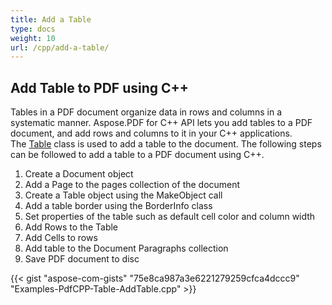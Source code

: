```yaml
---
title: Add a Table
type: docs
weight: 10
url: /cpp/add-a-table/
---
```


## **Add Table to PDF using C++**
Tables in a PDF document organize data in rows and columns in a systematic manner. Aspose.PDF for C++ API lets you add tables to a PDF document, and add rows and columns to it in your C++ applications. The [Table](https://apireference.aspose.com/cpp/pdf/class/aspose.pdf.table/) class is used to add a table to the document. The following steps can be followed to add a table to a PDF document using C++.

1. Create a Document object
1. Add a Page to the pages collection of the document
1. Create a Table object using the MakeObject call
1. Add a table border using the BorderInfo class
1. Set properties of the table such as default cell color and column width
1. Add Rows to the Table
1. Add Cells to rows
1. Add table to the Document Paragraphs collection
1. Save PDF document to disc

{{< gist "aspose-com-gists" "75e8ca987a3e6221279259cfca4dccc9" "Examples-PdfCPP-Table-AddTable.cpp" >}}
